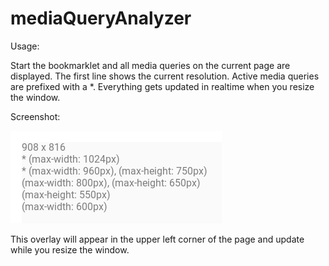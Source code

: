 # mediaQueryAnalyzer
Usage: 

Start the bookmarklet and all media queries on the current page are displayed. The first line shows the current resolution. Active media queries are prefixed with a *. Everything gets updated in realtime when you resize the window.

Screenshot:

![Screenshot](screenshot.png)

This overlay will appear in the upper left corner of the page and update while you resize the window.
